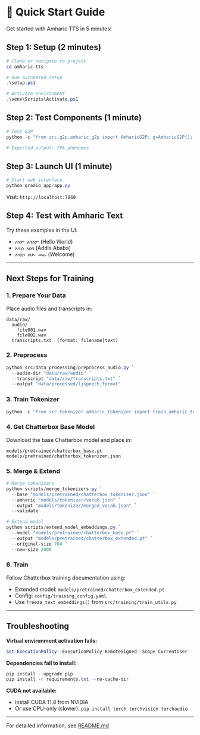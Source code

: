 # 🚀 Quick Start Guide

Get started with Amharic TTS in 5 minutes!

## Step 1: Setup (2 minutes)

```powershell
# Clone or navigate to project
cd amharic-tts

# Run automated setup
.\setup.ps1

# Activate environment
.\venv\Scripts\Activate.ps1
```

## Step 2: Test Components (1 minute)

```powershell
# Test G2P
python -c "from src.g2p.amharic_g2p import AmharicG2P; g=AmharicG2P(); print(g.grapheme_to_phoneme('ሰላም'))"

# Expected output: IPA phonemes
```

## Step 3: Launch UI (1 minute)

```powershell
# Start web interface
python gradio_app/app.py
```

Visit: `http://localhost:7860`

## Step 4: Test with Amharic Text

Try these examples in the UI:
- `ሰላም ለዓለም` (Hello World)
- `አዲስ አበባ` (Addis Ababa)
- `እንኳን ደህና መጡ` (Welcome)

---

## Next Steps for Training

### 1. Prepare Your Data

Place audio files and transcripts in:
```
data/raw/
  audio/
    file001.wav
    file002.wav
  transcripts.txt  (format: filename|text)
```

### 2. Preprocess

```powershell
python src/data_processing/preprocess_audio.py `
  --audio-dir "data/raw/audio" `
  --transcript "data/raw/transcripts.txt" `
  --output "data/processed/ljspeech_format"
```

### 3. Train Tokenizer

```powershell
python -c "from src.tokenizer.amharic_tokenizer import train_amharic_tokenizer; train_amharic_tokenizer('data/processed/ljspeech_format/metadata.csv', 'models/tokenizer', 500)"
```

### 4. Get Chatterbox Base Model

Download the base Chatterbox model and place in:
```
models/pretrained/chatterbox_base.pt
models/pretrained/chatterbox_tokenizer.json
```

### 5. Merge & Extend

```powershell
# Merge tokenizers
python scripts/merge_tokenizers.py `
  --base "models/pretrained/chatterbox_tokenizer.json" `
  --amharic "models/tokenizer/vocab.json" `
  --output "models/tokenizer/merged_vocab.json" `
  --validate

# Extend model
python scripts/extend_model_embeddings.py `
  --model "models/pretrained/chatterbox_base.pt" `
  --output "models/pretrained/chatterbox_extended.pt" `
  --original-size 704 `
  --new-size 2000
```

### 6. Train

Follow Chatterbox training documentation using:
- Extended model: `models/pretrained/chatterbox_extended.pt`
- Config: `config/training_config.yaml`
- Use `freeze_text_embeddings()` from `src/training/train_utils.py`

---

## Troubleshooting

**Virtual environment activation fails:**
```powershell
Set-ExecutionPolicy -ExecutionPolicy RemoteSigned -Scope CurrentUser
```

**Dependencies fail to install:**
```powershell
pip install --upgrade pip
pip install -r requirements.txt --no-cache-dir
```

**CUDA not available:**
- Install CUDA 11.8 from NVIDIA
- Or use CPU-only (slower): `pip install torch torchvision torchaudio`

---

For detailed information, see [README.md](README.md)
